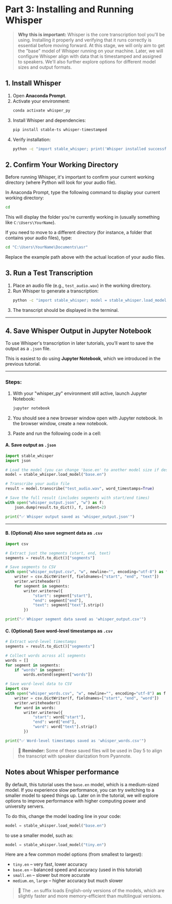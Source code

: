 # **Part 3: Installing and Running Whisper**

> **Why this is important:** Whisper is the core transcription tool you'll be using. Installing it properly and verifying that it runs correctly is essential before moving forward. At this stage, we will only aim to get the "base" model of Whisper running on your machine. Later, we will configure Whisper align with data that is timestamped and assigned to speakers. We'll also further explore options for different model sizes and output formats.

## **1. Install Whisper**

1. Open **Anaconda Prompt**.
2. Activate your environment:
   ```sh
   conda activate whisper_py
   ```
3. Install Whisper and dependencies:
   ```sh
   pip install stable-ts whisper-timestamped
   ```
4. Verify installation:
   ```sh
   python -c "import stable_whisper; print('Whisper installed successfully!')"
   ```

## **2. Confirm Your Working Directory**
Before running Whisper, it's important to confirm your current working directory (where Python will look for your audio file).

In Anaconda Prompt, type the following command to display your current working directory:

   ```sh
  cd
   ```

This will display the folder you're currently working in (usually something like `C:\Users\YourName`).

If you need to move to a different directory (for instance, a folder that contains your audio files), type:

   ```sh
  cd "C:\Users\YourName\Documents\asr"
   ```

Replace the example path above with the actual location of your audio files.

## **3. Run a Test Transcription**

1. Place an audio file (e.g., `test_audio.wav`) in the working directory.
2. Run Whisper to generate a transcription:
   ```sh
   python -c "import stable_whisper; model = stable_whisper.load_model('base.en'); result = model.transcribe('test_audio.wav', word_timestamps=True); print(result.text)"
   ```
3. The transcript should be displayed in the terminal.

---

## **4. Save Whisper Output in Jupyter Notebook**

To use Whisper's transcription in later tutorials, you’ll want to save the output as a `.json` file.

This is easiest to do using **Jupyter Notebook**, which we introduced in the previous tutorial.

---

### **Steps:**

1. With your "whisper_py" environment still active, launch Jupyter Notebook:
   ```sh
   jupyter notebook
   ```

2. You should see a new browser window open with Jupyter notebook. In the browser window, create a new notebook.

3. Paste and run the following code in a cell:

#### **A. Save output as `.json`**

```python
import stable_whisper
import json

# Load the model (you can change 'base.en' to another model size if desired)
model = stable_whisper.load_model("base.en")

# Transcribe your audio file
result = model.transcribe("test_audio.wav", word_timestamps=True)

# Save the full result (includes segments with start/end times)
with open("whisper_output.json", "w") as f:
    json.dump(result.to_dict(), f, indent=2)

print("✅ Whisper output saved as 'whisper_output.json'")
```

---

#### **B. (Optional) Also save segment data as `.csv`**

```python
import csv

# Extract just the segments (start, end, text)
segments = result.to_dict()["segments"]

# Save segments to CSV
with open("whisper_output.csv", "w", newline="", encoding="utf-8") as f:
    writer = csv.DictWriter(f, fieldnames=["start", "end", "text"])
    writer.writeheader()
    for segment in segments:
        writer.writerow({
            "start": segment["start"],
            "end": segment["end"],
            "text": segment["text"].strip()
        })

print("✅ Whisper segment data saved as 'whisper_output.csv'")
```
#### **C. (Optional) Save word-level timestamps as `.csv`**

```python
# Extract word-level timestamps
segments = result.to_dict()["segments"]

# Collect words across all segments
words = []
for segment in segments:
    if "words" in segment:
        words.extend(segment["words"])

# Save word-level data to CSV
import csv
with open("whisper_words.csv", "w", newline="", encoding="utf-8") as f:
    writer = csv.DictWriter(f, fieldnames=["start", "end", "word"])
    writer.writeheader()
    for word in words:
        writer.writerow({
            "start": word["start"],
            "end": word["end"],
            "word": word["text"].strip()
        })

print("✅ Word-level timestamps saved as 'whisper_words.csv'")
```

> 📁 **Reminder:** Some of these saved files will be used in Day 5 to align the transcript with speaker diarization from Pyannote.

## **Notes about Whisper performance**

By default, this tutorial uses the `base.en` model, which is a medium-sized model. If you experience slow performance, you can try switching to a smaller model to speed things up. Later on in the tutorial, we will explore options to improve performance with higher computing power and university servers.

To do this, change the model loading line in your code:

```python
model = stable_whisper.load_model("base.en")
```

to use a smaller model, such as:

```python
model = stable_whisper.load_model("tiny.en")
```

Here are a few common model options (from smallest to largest):

- `tiny.en` – very fast, lower accuracy
- `base.en` – balanced speed and accuracy (used in this tutorial)
- `small.en` – slower but more accurate
- `medium.en`, `large` – higher accuracy but much slower

> 📝 The `.en` suffix loads English-only versions of the models, which are slightly faster and more memory-efficient than multilingual versions.